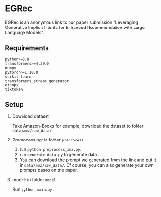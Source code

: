# EGRec

EGRec is an anonymous link to our paper submission "Leveraging Generative Implicit Intents for Enhanced Recommendation with Large Language Models".



## Requirements
```
python>=3.8
transformers>=4.39.0
numpy
pytorch>=1.10.0
scikit-learn
transformers_stream_generator
einops
tiktoken
```

## Setup

1. Download dataset
   
   Take Amazon-Books for example, download the dataset to folder `data/amz/raw_data/`
2. Preprocessing: in folder `preprocess`
   1. run `python preprocess_amz.py`.
   2. run `generate_data.py` to generate data .
   3. You can download the prompt we generated from the link and put it in `data/amz/raw_data/`. Of course, you can also generate your own prompts based on the paper.
   

3. model: in folder `model`

   Run `python main.py` .

 
